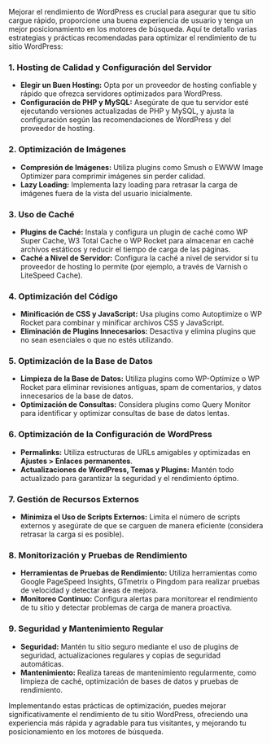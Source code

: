 
Mejorar el rendimiento de WordPress es crucial para asegurar que tu sitio cargue rápido, proporcione una buena experiencia de usuario y tenga un mejor posicionamiento en los motores de búsqueda. Aquí te detallo varias estrategias y prácticas recomendadas para optimizar el rendimiento de tu sitio WordPress:

### 1. **Hosting de Calidad y Configuración del Servidor**

- **Elegir un Buen Hosting:** Opta por un proveedor de hosting confiable y rápido que ofrezca servidores optimizados para WordPress.
- **Configuración de PHP y MySQL:** Asegúrate de que tu servidor esté ejecutando versiones actualizadas de PHP y MySQL, y ajusta la configuración según las recomendaciones de WordPress y del proveedor de hosting.

### 2. **Optimización de Imágenes**

- **Compresión de Imágenes:** Utiliza plugins como Smush o EWWW Image Optimizer para comprimir imágenes sin perder calidad.
- **Lazy Loading:** Implementa lazy loading para retrasar la carga de imágenes fuera de la vista del usuario inicialmente.

### 3. **Uso de Caché**

- **Plugins de Caché:** Instala y configura un plugin de caché como WP Super Cache, W3 Total Cache o WP Rocket para almacenar en caché archivos estáticos y reducir el tiempo de carga de las páginas.
- **Caché a Nivel de Servidor:** Configura la caché a nivel de servidor si tu proveedor de hosting lo permite (por ejemplo, a través de Varnish o LiteSpeed Cache).

### 4. **Optimización del Código**

- **Minificación de CSS y JavaScript:** Usa plugins como Autoptimize o WP Rocket para combinar y minificar archivos CSS y JavaScript.
- **Eliminación de Plugins Innecesarios:** Desactiva y elimina plugins que no sean esenciales o que no estés utilizando.

### 5. **Optimización de la Base de Datos**

- **Limpieza de la Base de Datos:** Utiliza plugins como WP-Optimize o WP Rocket para eliminar revisiones antiguas, spam de comentarios, y datos innecesarios de la base de datos.
- **Optimización de Consultas:** Considera plugins como Query Monitor para identificar y optimizar consultas de base de datos lentas.

### 6. **Optimización de la Configuración de WordPress**

- **Permalinks:** Utiliza estructuras de URLs amigables y optimizadas en **Ajustes > Enlaces permanentes**.
- **Actualizaciones de WordPress, Temas y Plugins:** Mantén todo actualizado para garantizar la seguridad y el rendimiento óptimo.

### 7. **Gestión de Recursos Externos**

- **Minimiza el Uso de Scripts Externos:** Limita el número de scripts externos y asegúrate de que se carguen de manera eficiente (considera retrasar la carga si es posible).

### 8. **Monitorización y Pruebas de Rendimiento**

- **Herramientas de Pruebas de Rendimiento:** Utiliza herramientas como Google PageSpeed Insights, GTmetrix o Pingdom para realizar pruebas de velocidad y detectar áreas de mejora.
- **Monitoreo Continuo:** Configura alertas para monitorear el rendimiento de tu sitio y detectar problemas de carga de manera proactiva.

### 9. **Seguridad y Mantenimiento Regular**

- **Seguridad:** Mantén tu sitio seguro mediante el uso de plugins de seguridad, actualizaciones regulares y copias de seguridad automáticas.
- **Mantenimiento:** Realiza tareas de mantenimiento regularmente, como limpieza de caché, optimización de bases de datos y pruebas de rendimiento.

Implementando estas prácticas de optimización, puedes mejorar significativamente el rendimiento de tu sitio WordPress, ofreciendo una experiencia más rápida y agradable para tus visitantes, y mejorando tu posicionamiento en los motores de búsqueda.



<!--stackedit_data:
eyJoaXN0b3J5IjpbLTE2MTU5NDQxODVdfQ==
-->